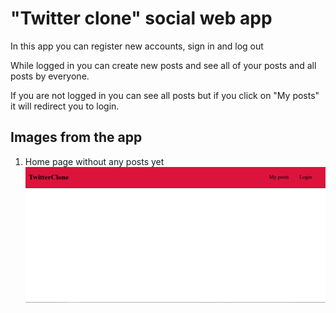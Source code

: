 # "Twitter clone" social web app

In this app you can register new accounts, sign in and log out

While logged in you can create new posts and see all of your posts and all posts by everyone.

If you are not logged in you can see all posts but if you click on "My posts" it will redirect you to login.


## Images from the app

1. Home page without any posts yet
![Home page - No posts](https://github.com/owka54/PERN-TwitterClone/blob/main/home-noposts.png?raw=true)
